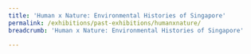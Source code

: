 ```yaml
---
title: 'Human x Nature: Environmental Histories of Singapore'
permalink: /exhibitions/past-exhibitions/humanxnature/
breadcrumb: 'Human x Nature: Environmental Histories of Singapore'

---
```



